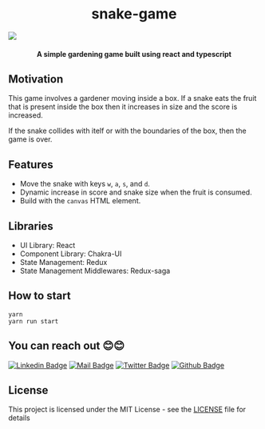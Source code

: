 <h1 align="center">
  <h1 align="center">snake-game</h1>
</h1>

<img src="https://media.giphy.com/media/rLPAVJiBc6tqYRTqen/giphy.gif" style="display: block;
  margin-left: auto;
  margin-right: auto;">
</img>

<h4 align="center">A simple gardening game built using react and typescript</h4>

## Motivation

This game involves a gardener moving inside a box. If a snake eats the fruit that is present inside the box then it increases in size and the score is increased.

If the snake collides with itelf or with the boundaries of the box, then the game is over.

## Features

- Move the snake with keys `w`, `a`, `s`, and `d`.
- Dynamic increase in score and snake size when the fruit is consumed.
- Build with the `canvas` HTML element.

## Libraries

- UI Library: React
- Component Library: Chakra-UI
- State Management: Redux
- State Management Middlewares: Redux-saga

## How to start

```Shell
yarn
yarn run start
```

## You can reach out 😊😊

[![Linkedin Badge](https://img.shields.io/badge/linkedin-%230077B5.svg?&style=for-the-badge&logo=linkedin&logoColor=white)](https://www.linkedin.com/in/keyur-paralkar-494415107/)
[![Mail Badge](https://img.shields.io/badge/email-c14438?style=for-the-badge&logo=Gmail&logoColor=white&link=mailto:furkanozbek1995@gmail.com)](mailto:keur.plkar@gmail.com)
[![Twitter Badge](https://img.shields.io/badge/twitter-1DA1F2?style=for-the-badge&logo=twitter&logoColor=white)](https://twitter.com/keurplkar)
[![Github Badge](https://img.shields.io/badge/github-333?style=for-the-badge&logo=github&logoColor=white)](https://github.com/keyurparalkar/)

## License

This project is licensed under the MIT License - see the [LICENSE](LICENCE.md) file for details
